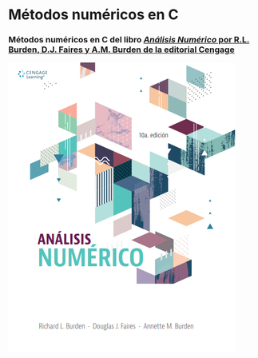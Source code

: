 # Métodos numéricos en C

### Métodos numéricos en C del libro [<i>Análisis Numérico</i> por R.L. Burden, D.J. Faires y A.M. Burden de la editorial Cengage](https://github.com/Jonas-Lara/Ipn.c/blob/master/00.-Sources/An%C3%A1lisis-num%C3%A9rico-Burden.pdf)

![](/00.-Sources/Books/AN.png)
